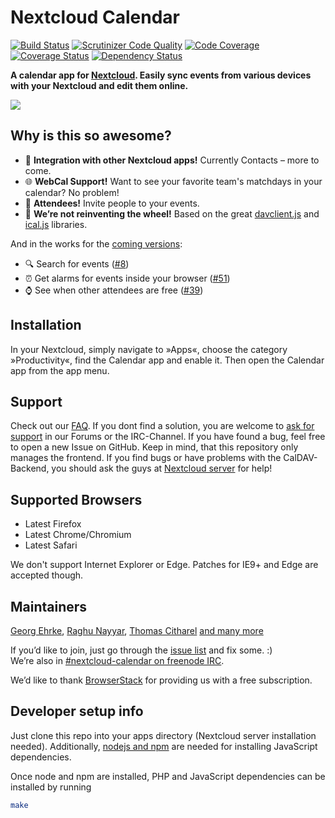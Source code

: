 # Nextcloud Calendar 

[![Build Status](https://travis-ci.org/nextcloud/calendar.svg?branch=master)](https://travis-ci.org/nextcloud/calendar)
[![Scrutinizer Code Quality](https://scrutinizer-ci.com/g/nextcloud/calendar/badges/quality-score.png?b=master)](https://scrutinizer-ci.com/g/nextcloud/calendar/?branch=master)
[![Code Coverage](https://scrutinizer-ci.com/g/nextcloud/calendar/badges/coverage.png?b=master)](https://scrutinizer-ci.com/g/nextcloud/calendar/?branch=master)
[![Coverage Status](https://coveralls.io/repos/github/nextcloud/calendar/badge.svg?branch=master)](https://coveralls.io/github/nextcloud/calendar?branch=master)
[![Dependency Status](https://www.versioneye.com/user/projects/57dc165a037c200040cdced9/badge.svg?style=flat-square)](https://www.versioneye.com/user/projects/57dc165a037c200040cdced9)

**A calendar app for [Nextcloud](http://nextcloud.com). Easily sync events from various devices with your Nextcloud and edit them online.**  

![](https://github.com/nextcloud/screenshots/raw/master/apps/Calendar/calendar.png)

## Why is this so awesome?

* :rocket: **Integration with other Nextcloud apps!** Currently Contacts – more to come.
* :globe_with_meridians: **WebCal Support!** Want to see your favorite team's matchdays in your calendar? No problem!
* :raising_hand: **Attendees!** Invite people to your events.
* :see_no_evil: **We’re not reinventing the wheel!** Based on the great [davclient.js](https://github.com/evert/davclient.js) and [ical.js](https://github.com/mozilla-comm/ical.js) libraries.

And in the works for the [coming versions](https://github.com/nextcloud/calendar/milestones/):
* :mag: Search for events ([#8](https://github.com/nextcloud/calendar/issues/8))
* :alarm_clock: Get alarms for events inside your browser ([#51](https://github.com/nextcloud/calendar/issues/51))
* :watch: See when other attendees are free ([#39](https://github.com/nextcloud/calendar/issues/39))

## Installation

In your Nextcloud, simply navigate to »Apps«, choose the category »Productivity«, find the Calendar app and enable it.
Then open the Calendar app from the app menu.

## Support

Check out our [FAQ](https://github.com/nextcloud/calendar/wiki/FAQs). If you dont find a solution, you are welcome to [ask for support](https://help.nextcloud.com) in our Forums or the IRC-Channel. If you have found a bug, feel free to open a new Issue on GitHub. Keep in mind, that this repository only manages the frontend. If you find bugs or have problems with the CalDAV-Backend, you should ask the guys at [Nextcloud server](https://github.com/nextcloud/server) for help!

## Supported Browsers

* Latest Firefox
* Latest Chrome/Chromium
* Latest Safari

We don't support Internet Explorer or Edge. Patches for IE9+ and Edge are accepted though.

## Maintainers

[Georg Ehrke](https://github.com/georgehrke), [Raghu Nayyar](https://github.com/raghunayyar), [Thomas Citharel](https://github.com/tcitworld) [and many more](https://github.com/nextcloud/calendar/graphs/contributors)

If you’d like to join, just go through the [issue list](https://github.com/nextcloud/calendar/issues?q=is%3Aopen+is%3Aissue+label%3A%22starter+issue%22) and fix some. :)   
We’re also in [#nextcloud-calendar on freenode IRC](https://webchat.freenode.net/?channels=nextcloud-calendar).

We’d like to thank [BrowserStack](https://www.browserstack.com) for providing us with a free subscription.

## Developer setup info

Just clone this repo into your apps directory (Nextcloud server installation needed). Additionally,  [nodejs and npm](https://nodejs.org/en/download/package-manager/) are needed for installing JavaScript dependencies.

Once node and npm are installed, PHP and JavaScript dependencies can be installed by running
```bash
make
```
